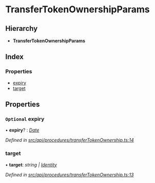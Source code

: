 # TransferTokenOwnershipParams

## Hierarchy

* **TransferTokenOwnershipParams**

## Index

### Properties

* [expiry](transfertokenownershipparams.md#optional-expiry)
* [target](transfertokenownershipparams.md#target)

## Properties

### `Optional` expiry

• **expiry**? : [_Date_](../enums/transactionargumenttype.md#date)

_Defined in_ [_src/api/procedures/transferTokenOwnership.ts:14_](https://github.com/PolymathNetwork/polymesh-sdk/blob/5b409784/src/api/procedures/transferTokenOwnership.ts#L14)

### target

• **target**: _string \|_ [_Identity_](../classes/identity.md)

_Defined in_ [_src/api/procedures/transferTokenOwnership.ts:13_](https://github.com/PolymathNetwork/polymesh-sdk/blob/5b409784/src/api/procedures/transferTokenOwnership.ts#L13)

